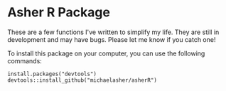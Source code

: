 # Asher R Package

These are a few functions I've written to simplify my life. They are still in development and may have bugs. Please let me know if you catch one! 

To install this package on your computer, you can use the following commands:

```
install.packages("devtools")
devtools::install_github("michaelasher/asherR")
```

